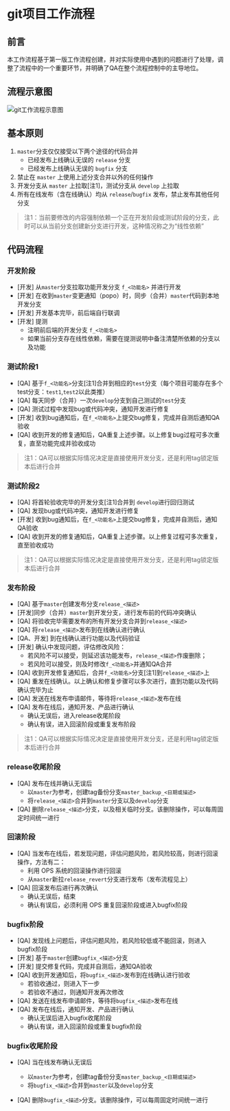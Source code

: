 # git项目工作流程

## 前言
本工作流程基于第一版工作流程创建，并对实际使用中遇到的问题进行了处理，调整了流程中的一个重要环节，并明确了QA在整个流程控制中的主导地位。

## 流程示意图
![git工作流程示意图][1]

## 基本原则

1. `master`分支仅仅接受以下两个途径的代码合并
    + 已经发布上线确认无误的 `release` 分支
    + 已经发布上线确认无误的 `bugfix` 分支
2. 禁止在 `master` 上使用上述分支合并以外的任何操作
3. 开发分支从 `master` 上拉取[注1]，测试分支从 `develop` 上拉取
4. 所有在线发布（含在线确认）均从 `release`/`bugfix` 发布，禁止发布其他任何分支

> 注1：当前要修改的内容强制依赖一个正在开发阶段或测试阶段的分支，此时可以从当前分支创建新分支进行开发，这种情况称之为“线性依赖”

## 代码流程

### 开发阶段
- [开发] 从`master`分支拉取功能开发分支 `f_<功能名>` 并进行开发
- [开发] 在收到`master`变更通知（popo）时，同步（合并）`master`代码到本地开发分支
- [开发] 开发基本完毕，前后端自行联调
- [开发] 提测
    + 注明前后端的开发分支 `f_<功能名>`
    + 如果当前分支存在线性依赖，需要在提测说明中备注清楚所依赖的分支以及功能

### 测试阶段1
- [QA] 基于`f_<功能名>`分支[注1]合并到相应的`test`分支（每个项目可能存在多个test分支：`test1`,`test2`以此类推）
- [QA] 每天同步（合并）一次`develop`分支到自己测试的`test`分支
- [QA] 测试过程中发现bug或代码冲突，通知开发进行修复
- [开发] 收到bug通知后，在`f_<功能名>`上提交bug修复，完成并自测后通知QA验收
- [QA] 收到开发的修复通知后，QA重复上述步骤。以上修复bug过程可多次重复，直至功能完成并验收成功

> 注1：QA可以根据实际情况决定是直接使用开发分支，还是利用tag锁定版本后进行合并

### 测试阶段2
- [QA] 将首轮验收完毕的开发分支[注1]合并到 `develop`进行回归测试
- [QA] 发现bug或代码冲突，通知开发进行修复
- [开发] 收到bug通知后，在`f_<功能名>`上提交bug修复，完成并自测后，通知QA验收
- [QA] 收到开发的修复通知后，QA重复上述步骤。以上修复过程可多次重复，直至验收成功

> 注1：QA可以根据实际情况决定是直接使用开发分支，还是利用tag锁定版本后进行合并

### 发布阶段
- [QA] 基于`master`创建发布分支`release_<描述>`
- [开发]同步（合并）`master`到开发分支，进行发布前的代码冲突确认
- [QA] 将验收完毕需要发布的所有开发分支合并到`release_<描述>`
- [QA] 将`release_<描述>`发布到在线确认进行确认
- [QA、开发] 到在线确认进行功能以及代码验证
- [开发] 确认中发现问题，评估修改风险：
    - 若风险不可以接受，则延迟该功能发布，`release_<描述>`作废删除；
    - 若风险可以接受，则及时修改`f_<功能名>`并通知QA合并
- [QA] 收到开发修复通知后，合并`f_<功能名>`分支[注1]到`release_<描述>`上
- [QA] 重发在线确认。以上确认和修复步骤可以多次进行，直到功能以及代码确认完毕为止
- [QA] 发送在线发布申请邮件，等待将`release_<描述>`发布在线
- [QA] 发布在线后，通知开发、产品进行确认
    - 确认无误后，进入release收尾阶段
    - 确认有误，进入回滚阶段或重复发布阶段

> 注1：QA可以根据实际情况决定是直接使用开发分支，还是利用tag锁定版本后进行合并

### release收尾阶段
- [QA] 发布在线并确认无误后
    + 以`master`为参考，创建tag备份分支`master_backup_<日期或描述>`
    + 将`release_<描述>`合并到`master`分支以及`develop`分支
- [QA] 删除`release_<描述>`分支，以及相关临时分支。该删除操作，可以每周固定时间统一进行

### 回滚阶段
- [QA] 当发布在线后，若发现问题，评估问题风险，若风险较高，则进行回滚操作，方法有二：
    -  利用 OPS 系统的回滚操作进行回滚
    -  从`master`新拉`release_revert`分支进行发布（发布流程见上）
- [QA] 回滚发布后进行再次确认
    - 确认无误后，结束
    - 确认有误后，必须利用 OPS 重复回滚阶段或进入bugfix阶段

### bugfix阶段
- [QA] 发现线上问题后，评估问题风险，若风险较低或不能回滚，则进入 bugfix阶段
- [开发] 基于`master`创建`bugfix_<描述>`分支
- [开发] 提交修复代码，完成并自测后，通知QA验收
- [QA] 收到开发通知后，将`bugfix_<描述>`发布到在线确认进行验收
    - 若验收通过，则进入下一步
    - 若验收不通过，则通知开发再次修改
- [QA] 发送在线发布申请邮件，等待将`bugfix_<描述>`发布在线
- [QA] 发布在线后，通知开发、产品进行确认
    - 确认无误后进入bugfix收尾阶段
    - 确认有误，进入回滚阶段或重复bugfix阶段

### bugfix收尾阶段
- [QA] 当在线发布确认无误后
    + 以`master`为参考，创建tag备份分支`master_backup_<日期或描述>`
    + 将`bugfix_<描述>`合并到`master`以及`develop`分支
- [QA] 删除`bugfix_<描述>`分支。该删除操作，可以每周固定时间统一进行


  [1]: http://pimg1.126.net/nfop/lede/git-work-flow.png